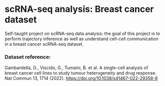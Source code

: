 # scRNA-seq analysis: Breast cancer dataset
Self-taught project on scRNA-seq data analysis: the goal of this project is to perform trajectory inference as well as understand cell-cell communication in a breast cancer scRNA-seq dataset.

### Dataset reference:
Gambardella, G., Viscido, G., Tumaini, B. et al. A single-cell analysis of breast cancer cell lines to study tumour heterogeneity and drug response. Nat Commun 13, 1714 (2022). <href>https://doi.org/10.1038/s41467-022-29358-6</href>
